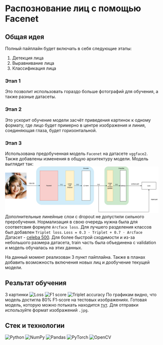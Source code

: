# Распознование лиц с помощью Facenet
## Общая идея
Полный пайплайн будет включать в себя следующие этапы:
1. Детекция лица
2. Выравнивание лица
3. Классификация лица

### Этап 1
Это позволит использовать гораздо больше фотографий для обучения, а также разные датасеты.
### Этап 2
Это ускорит обучение модели засчёт приведения картинок к одному формату, где лицо будет примерно в центре изображения и линия, соединяющая глаза, будет горизонтальной.
### Этап 3
Использована предобученная модель ```Facenet``` на датасете ```vggface2```. Также добавлены изменения в общую архитектуру модели. Модель выглядит так:
![Model architecture](pictures/model_architecture.png)
Дополнительные линейные слои с dropout не допустили сильного преробучения. Нормализация в свою очередь нужна была для соответсвия формуле ```Arcface loss```. Для лучшего разделения классов был добавлен ```Triplet loss```.
```Loss = 0.3 ⋅ Triplet + 0.7 ⋅ Arcface```
Датасет - [celeba 500](https://www.kaggle.com/datasets/wannad1e/celeba-500-label-folders). Для более быстрой сходимости и из-за небольшого размера датасета, train часть была объединена с validation и модель обучалась на этих данных.

На данный момент реализован 3 пункт пайплайна. Также в планах добавить возможность включения новых лиц и дообучение текущей модели.

## Резльтат обучения
3 картинки
![Loss](logs/loss.png)
![F1 score](logs/F1_score.png)
![Triplet accuracy](logs/triplet_accuracy.png)
По графикам видно, что модель достигла 80% F1-score на тестовых изображениях.
Готовая модель, которую можно потыкать находится [тут](https://facerecognition-qmrhah7bcdxzgdwvozu4er.streamlit.app/). Для отправки используйте формат изображений ```.jpg```.

## Стек и технологии
![Python](https://img.shields.io/badge/python-3670A0?style=for-the-badge&logo=python&logoColor=ffdd54)
![NumPy](https://img.shields.io/badge/numpy-%23013243.svg?style=for-the-badge&logo=numpy&logoColor=white)
![Pandas](https://img.shields.io/badge/pandas-%23150458.svg?style=for-the-badge&logo=pandas&logoColor=white)
![PyTorch](https://img.shields.io/badge/PyTorch-%23EE4C2C.svg?style=for-the-badge&logo=PyTorch&logoColor=white)
![OpenCV](https://img.shields.io/badge/OpenCV-5C3EE8?style=for-the-badge&logo=OpenCV&logoColor=white)